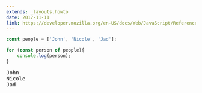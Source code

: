 ```yaml
---
extends: _layouts.howto
date: 2017-11-11
link: https://developer.mozilla.org/en-US/docs/Web/JavaScript/Reference/Statements/for...of
---
```



```javascript
const people = ['John', 'Nicole', 'Jad'];

for (const person of people){
    console.log(person);
}
```

<pre class="output">
John
Nicole
Jad
</pre>
